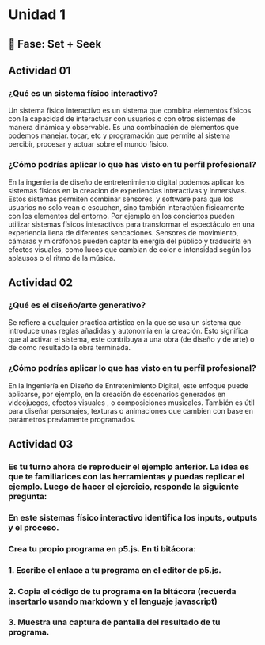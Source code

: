 # Unidad 1

## 🔎 Fase: Set + Seek
 ## Actividad 01

 
 ### ¿Qué es un sistema físico interactivo?

 
Un sistema fisico interactivo es un sistema que combina elementos físicos con la capacidad de interactuar con usuarios o con otros sistemas de manera dinámica y observable. Es una combinación de elementos que podemos manejar. tocar, etc y programación que permite al sistema percibir, procesar y actuar sobre el mundo físico.


 
### ¿Cómo podrías aplicar lo que has visto en tu perfil profesional?


En la ingenieria de diseño de entretenimiento digital podemos aplicar los sistemas fisicos en la creacion de experiencias interactivas y inmersivas. Estos sistemas permiten combinar sensores, y software para que los usuarios no solo vean o escuchen, sino también interactúen físicamente con los elementos del entorno. Por ejemplo en los conciertos pueden utilizar sistemas físicos interactivos para transformar el espectáculo en una experiencia llena de diferentes sencaciones. Sensores de movimiento, cámaras y micrófonos pueden captar la energía del público y traducirla en efectos visuales, como luces que cambian de color e intensidad según los aplausos o el ritmo de la música.



## Actividad 02


### ¿Qué es el diseño/arte generativo?
Se refiere a cualquier practica artistica en la que se usa un sistema que introduce unas reglas añadidas y autonomia en la creación.
Esto significa que al activar el sistema, este contribuya a una obra (de diseño y de arte) o de como resultado la obra terminada.


### ¿Cómo podrías aplicar lo que has visto en tu perfil profesional?
En la Ingeniería en Diseño de Entretenimiento Digital, este enfoque puede aplicarse, por ejemplo, en la creación de escenarios generados  en videojuegos, efectos visuales , o composiciones musicales. También es útil para diseñar personajes, texturas o animaciones que cambien con base en parámetros previamente programados.

## Actividad 03

### Es tu turno ahora de reproducir el ejemplo anterior. La idea es que te familiarices con las herramientas y puedas replicar el ejemplo. Luego de hacer el ejercicio, responde la siguiente pregunta:

### En este sistemas físico interactivo identifica los inputs, outputs y el proceso. 


### Crea tu propio programa en p5.js. En ti bitácora:

### 1. Escribe el enlace a tu programa en el editor de p5.js.
### 2. Copia el código de tu programa en la bitácora (recuerda insertarlo usando markdown y el lenguaje javascript)
### 3. Muestra una captura de pantalla del resultado de tu programa.
